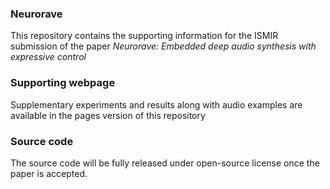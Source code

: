 ### Neurorave

This repository contains the supporting information for the ISMIR submission of the paper
_Neurorave: Embedded deep audio synthesis with expressive control_

### Supporting webpage

Supplementary experiments and results along with audio examples are available in the pages version of this repository


### Source code

The source code will be fully released under open-source license once the paper is accepted.
